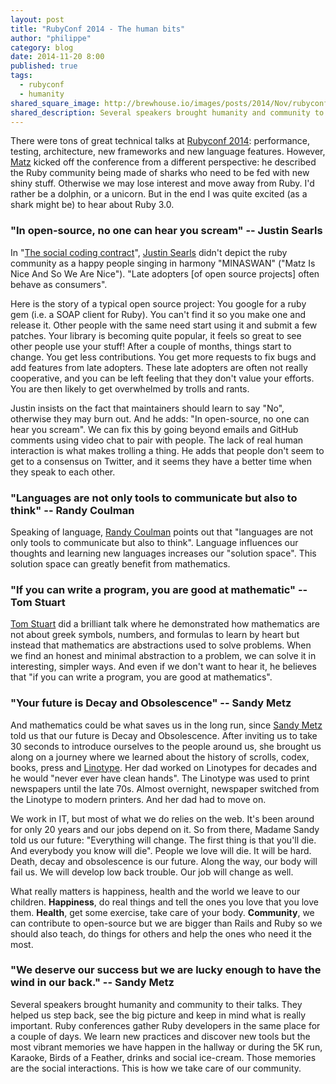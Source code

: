 ```yaml
---
layout: post
title: "RubyConf 2014 - The human bits"
author: "philippe"
category: blog
date: 2014-11-20 8:00
published: true
tags:
  - rubyconf
  - humanity
shared_square_image: http://brewhouse.io/images/posts/2014/Nov/rubyconf-logo.png
shared_description: Several speakers brought humanity and community to their talks. They helped us step back, see the big picture and keep in mind what is really important.
---
```


There were tons of great technical talks at [Rubyconf 2014](http://rubyconf.org/): performance, testing, architecture, new frameworks and new language features. However, [Matz](https://twitter.com/yukihiro_matz) kicked off the conference from a different perspective: he described the Ruby community being made of sharks who need to be fed with new shiny stuff. Otherwise we may lose interest and move away from Ruby. I'd rather be a dolphin, or a unicorn. But in the end I was quite excited (as a shark might be) to hear about Ruby 3.0.


<!-- break -->

### "In open-source, no one can hear you scream" -- Justin Searls

In "[The social coding contract](https://speakerdeck.com/searls/the-social-coding-contract)", [Justin Searls](https://twitter.com/searls) didn't depict the ruby community as a happy people singing in harmony "MINASWAN" ("Matz Is Nice And So We Are Nice"). "Late adopters [of open source projects] often behave as consumers".

Here is the story of a typical open source project: You google for a ruby gem (i.e. a SOAP client for Ruby). You can't find it so you make one and release it. Other people with the same need start using it and submit a few patches. Your library is becoming quite popular, it feels so great to see other people use your stuff! After a couple of months, things start to change. You get less contributions. You get more requests to fix bugs and add features from late adopters. These late adopters are often not really cooperative, and you can be left feeling that they don't value your efforts. You are then likely to get overwhelmed by trolls and rants.

Justin insists on the fact that maintainers should learn to say "No", otherwise they may burn out. And he adds: "In open-source, no one can hear you scream". We can fix this by going beyond emails and GitHub comments using video chat to pair with people. The lack of real human interaction is what makes trolling a thing. He adds that people don't seem to get to a consensus on Twitter, and it seems they have a better time when they speak to each other.

### "Languages are not only tools to communicate but also to think" -- Randy Coulman

Speaking of language, [Randy Coulman](https://twitter.com/randycoulman) points out that "languages are not only tools to communicate but also to think". Language influences our thoughts and learning new languages increases our "solution space". This solution space can greatly benefit from mathematics.

### "If you can write a program, you are good at mathematic" -- Tom Stuart

[Tom Stuart](https://twitter.com/tomstuart) did a brilliant talk where he demonstrated how mathematics are not about greek symbols, numbers,  and formulas to learn by heart but instead that mathematics are abstractions used to solve problems. When we find an honest and minimal abstraction to a problem, we can solve it in interesting, simpler ways. And even if we don't want to hear it, he believes that "if you can write a program, you are good at mathematics".

### "Your future is Decay and Obsolescence" -- Sandy Metz

And mathematics could be what saves us in the long run, since [Sandy Metz](https://twitter.com/sandimetz) told us that our future is Decay and Obsolescence. After inviting us to take 30 seconds to introduce ourselves to the people around us, she brought us along on a journey where we learned about the history of scrolls, codex, books, press and [Linotype](http://en.wikipedia.org/wiki/Linotype_machine). Her dad worked on Linotypes for decades and he would "never ever have clean hands". The Linotype was used to print newspapers until the late 70s. Almost overnight, newspaper switched from the Linotype to modern printers. And her dad had to move on.

We work in IT, but most of what we do relies on the web. It's been around for only 20 years and our jobs depend on it. So from there, Madame Sandy told us our future: "Everything will change. The first thing is that you'll die. And everybody you know will die". People we love will die. It will be hard. Death, decay and obsolescence is our future. Along the way, our body will fail us. We will develop low back trouble. Our job will change as well.

What really matters is happiness, health and the world we leave to our children. **Happiness**, do real things and tell the ones you love that you love them. **Health**, get some exercise, take care of your body. **Community**, we can contribute to open-source but we are bigger than Rails and Ruby so we should also teach, do things for others and help the ones who need it the most.

### "We deserve our success but we are lucky enough to have the wind in our back." -- Sandy Metz

Several speakers brought humanity and community to their talks. They helped us step back, see the big picture and keep in mind what is really important. Ruby conferences gather Ruby developers in the same place for a couple of days. We learn new practices and discover new tools but the most vibrant memories we have happen in the hallway or during the 5K run, Karaoke, Birds of a Feather, drinks and social ice-cream. Those memories are the social interactions. This is how we take care of our community.
